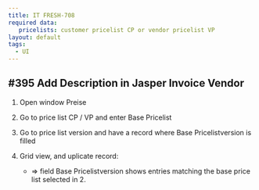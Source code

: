 ```yaml
---
title: IT FRESH-708
required data:
   pricelists: customer pricelist CP or vendor pricelist VP   
layout: default
tags:
  - UI
---
```

## #395 Add Description in Jasper Invoice Vendor


1. Open window Preise

1. Go to price list CP / VP and enter Base Pricelist

1. Go to price list version and have a record where Base Pricelistversion is filled

1. Grid view, and uplicate record:
	* => field Base Pricelistversion shows entries matching the base price list selected in 2.

